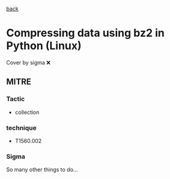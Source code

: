 [back](../index.md)
# Compressing data using bz2 in Python (Linux)
Cover by sigma :x: 

## MITRE
### Tactic
  - collection

### technique
  - T1560.002

### Sigma

 So many other things to do...
